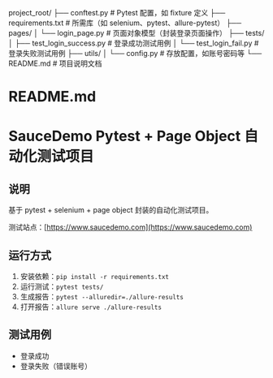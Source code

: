 project_root/
├── conftest.py               # Pytest 配置，如 fixture 定义
├── requirements.txt          # 所需库（如 selenium、pytest、allure-pytest）
├── pages/
│   └── login_page.py         # 页面对象模型（封装登录页面操作）
├── tests/
│   ├── test_login_success.py # 登录成功测试用例
│   └── test_login_fail.py    # 登录失败测试用例
├── utils/
│   └── config.py             # 存放配置，如账号密码等
└── README.md                 # 项目说明文档

# README.md
# SauceDemo Pytest + Page Object 自动化测试项目

## 说明
基于 pytest + selenium + page object 封装的自动化测试项目。

测试站点：[https://www.saucedemo.com](https://www.saucedemo.com)

## 运行方式
1. 安装依赖：`pip install -r requirements.txt`
2. 运行测试：`pytest tests/`
3. 生成报告：`pytest --alluredir=./allure-results`
4. 打开报告：`allure serve ./allure-results`

## 测试用例
- 登录成功
- 登录失败（错误账号）